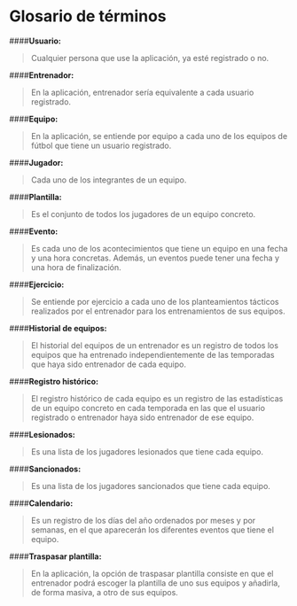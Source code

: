 Glosario de términos
========================================

####**Usuario:**
> Cualquier persona que use la aplicación, ya esté registrado o no.

####**Entrenador:**
> En la aplicación, entrenador sería equivalente a cada usuario registrado.

####**Equipo:**
> En la aplicación, se entiende por equipo a cada uno de los equipos de fútbol que tiene un usuario registrado.

####**Jugador:**
> Cada uno de los integrantes de un equipo.

####**Plantilla:**
> Es el conjunto de todos los jugadores de un equipo concreto.

####**Evento:**
> Es cada uno de los acontecimientos que tiene un equipo en una fecha y una hora concretas. Además, un eventos puede tener una fecha y una hora de finalización.

####**Ejercicio:**
> Se entiende por ejercicio a cada uno de los planteamientos tácticos realizados por el entrenador para los entrenamientos de sus equipos.

####**Historial de equipos:**
> El historial del equipos de un entrenador es un registro de todos los equipos que ha entrenado independientemente de las temporadas que haya sido entrenador de cada equipo.

####**Registro histórico:**
> El registro histórico de cada equipo es un registro de las estadísticas de un equipo concreto en cada temporada en las que el usuario registrado o entrenador haya sido entrenador de ese equipo.

####**Lesionados:**
> Es una lista de los jugadores lesionados que tiene cada equipo.

####**Sancionados:**
> Es una lista de los jugadores sancionados que tiene cada equipo.

####**Calendario:**
> Es un registro de los días del año ordenados por meses y por semanas, en el que aparecerán los diferentes eventos que tiene el equipo.

####**Traspasar plantilla:**
> En la aplicación, la opción de traspasar plantilla consiste en que el entrenador podrá escoger la plantilla de uno sus equipos y añadirla, de forma masiva, a otro de sus equipos.
